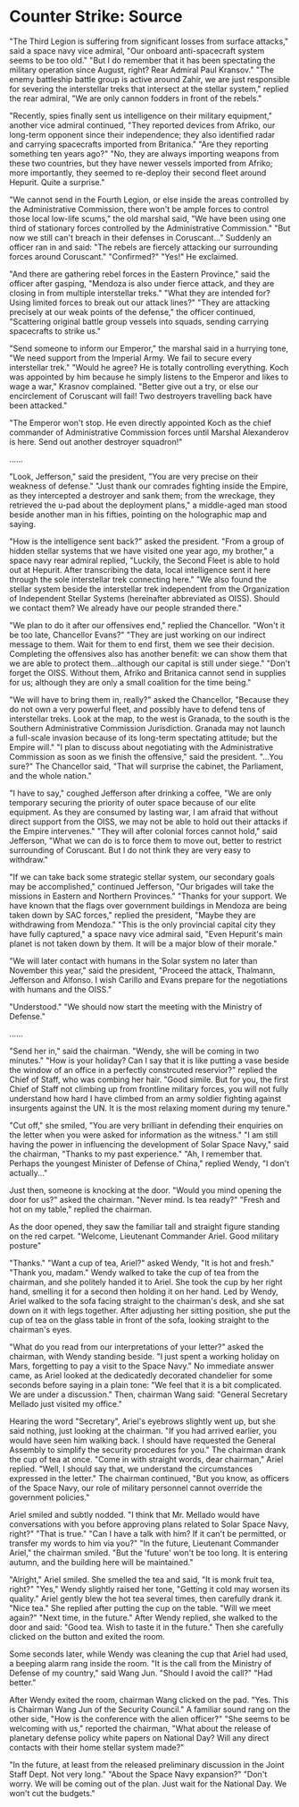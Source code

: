 # Counter Strike: Source

"The Third Legion is suffering from significant losses from surface attacks," said a space navy vice admiral, "Our onboard anti-spacecraft system seems to be too old." "But I do remember that it has been spectating the military operation since August, right? Rear Admiral Paul Kransov." "The enemy battleship battle group is active around Zahir, we are just responsible for severing the interstellar treks that intersect at the stellar system," replied the rear admiral, "We are only cannon fodders in front of the rebels."

"Recently, spies finally sent us intelligence on their military equipment," another vice admiral continued, "They reported devices from Afriko, our long-term opponent since their independence; they also identified radar and carrying spacecrafts imported from Britanica." "Are they reporting something ten years ago?" "No, they are always importing weapons from these two countries, but they have newer vessels imported from Afriko; more importantly, they seemed to re-deploy their second fleet around Hepurit. Quite a surprise."

"We cannot send in the Fourth Legion, or else inside the areas controlled by the Administrative Commission, there won't be ample forces to control those local low-life scums," the old marshal said, "We have been using one third of stationary forces controlled by the Administrative Commission." "But now we still can't breach in their defenses in Coruscant..." Suddenly an officer ran in and said: "The rebels are fiercely attacking our surrounding forces around Coruscant." "Confirmed?" "Yes!" He exclaimed.

"And there are gathering rebel forces in the Eastern Province," said the officer after gasping, "Mendoza is also under fierce attack, and they are closing in from multiple interstellar treks." "What they are intended for? Using limited forces to break out our attack lines?" "They are attacking precisely at our weak points of the defense," the officer continued, "Scattering original battle group vessels into squads, sending carrying spacecrafts to strike us."

"Send someone to inform our Emperor," the marshal said in a hurrying tone, "We need support from the Imperial Army. We fail to secure every interstellar trek." "Would he agree? He is totally controlling everything. Koch was appointed by him because he simply listens to the Emperor and likes to wage a war," Krasnov complained. "Better give out a try, or else our encirclement of Coruscant will fail! Two destroyers travelling back have been attacked."

"The Emperor won't stop. He even directly appointed Koch as the chief commander of Administrative Commission forces until Marshal Alexanderov is here. Send out another destroyer squadron!"

......

"Look, Jefferson," said the president, "You are very precise on their weakness of defense." "Just thank our comrades fighting inside the Empire, as they intercepted a destroyer and sank them; from the wreckage, they retrieved the u-pad about the deployment plans," a middle-aged man stood beside another man in his fifties, pointing on the holographic map and saying.

"How is the intelligence sent back?" asked the president. "From a group of hidden stellar systems that we have visited one year ago, my brother," a space navy rear admiral replied, "Luckily, the Second Fleet is able to hold out at Hepurit. After transcribing the data, local intelligence sent it here through the sole interstellar trek connecting here." "We also found the stellar system beside the interstellar trek independent from the Organization of Independent Stellar Systems (hereinafter abbreviated as OISS). Should we contact them? We already have our people stranded there."

"We plan to do it after our offensives end," replied the Chancellor. "Won't it be too late, Chancellor Evans?" "They are just working on our indirect message to them. Wait for them to end first, them we see their decision. Completing the offensives also has another benefit: we can show them that we are able to protect them...although our capital is still under siege." "Don't forget the OISS. Without them, Afriko and Britanica cannot send in supplies for us; although they are only a small coalition for the time being."

"We will have to bring them in, really?" asked the Chancellor, "Because they do not own a very powerful fleet, and possibly have to defend tens of interstellar treks. Look at the map, to the west is Granada, to the south is the Southern Administrative Commission Jurisdiction. Granada may not launch a full-scale invasion because of its long-term spectating attitude; but the Empire will." "I plan to discuss about negotiating with the Administrative Commission as soon as we finish the offensive," said the president. "...You sure?" The Chancellor said, "That will surprise the cabinet, the Parliament, and the whole nation."

"I have to say," coughed Jefferson after drinking a coffee, "We are only temporary securing the priority of outer space because of our elite equipment. As they are consumed by lasting war, I am afraid that without direct support from the OISS, we may not be able to hold out their attacks if the Empire intervenes." "They will after colonial forces cannot hold," said Jefferson, "What we can do is to force them to move out, better to restrict surrounding of Coruscant. But I do not think they are very easy to withdraw."

"If we can take back some strategic stellar system, our secondary goals may be accomplished," continued Jefferson, "Our brigades will take the missions in Eastern and Northern Provinces." "Thanks for your support. We have known that the flags over government buildings in Mendoza are being taken down by SAC forces," replied the president, "Maybe they are withdrawing from Mendoza." "This is the only provincial capital city they have fully captured," a space navy vice admiral said, "Even Hepurit's main planet is not taken down by them. It will be a major blow of their morale."

"We will later contact with humans in the Solar system no later than November this year," said the president, "Proceed the attack, Thalmann, Jefferson and Alfonso. I wish Carillo and Evans prepare for the negotiations with humans and the OISS."

"Understood." "We should now start the meeting with the Ministry of Defense."

......

"Send her in," said the chairman. "Wendy, she will be coming in two minutes." "How is your holiday? Can I say that it is like putting a vase beside the window of an office in a perfectly constrcuted reservior?" replied the Chief of Staff, who was combing her hair. "Good simile. But for you, the first Chief of Staff not climbing up from frontline military forces, you will not fully understand how hard I have climbed from an army soldier fighting against insurgents against the UN. It is the most relaxing moment during my tenure."

"Cut off," she smiled, "You are very brilliant in defending their enquiries on the letter when you were asked for information as the witness." "I am still having the power in influencing the development of Solar Space Navy," said the chairman, "Thanks to my past experience." "Ah, I remember that. Perhaps the youngest Minister of Defense of China," replied Wendy, "I don't actually..."

Just then, someone is knocking at the door. "Would you mind opening the door for us?" asked the chairman. "Never mind. Is tea ready?" "Fresh and hot on my table," replied the chairman.

As the door opened, they saw the familiar tall and straight figure standing on the red carpet. "Welcome, Lieutenant Commander Ariel. Good military posture"

"Thanks." "Want a cup of tea, Ariel?" asked Wendy, "It is hot and fresh." "Thank you, madam." Wendy walked to take the cup of tea from the chairman, and she politely handed it to Ariel. She took the cup by her right hand, smelling it for a second then holding it on her hand. Led by Wendy, Ariel walked to the sofa facing straight to the chairman's desk, and she sat down on it with legs together. After adjusting her sitting position, she put the cup of tea on the glass table in front of the sofa, looking straight to the chairman's eyes.

"What do you read from our interpretations of your letter?" asked the chairman, with Wendy standing beside. "I just spent a working holiday on Mars, forgetting to pay a visit to the Space Navy." No immediate answer came, as Ariel looked at the dedicatedly decorated chandelier for some seconds before saying in a plain tone: "We feel that it is a bit complicated. We are under a discussion." Then, chairman Wang said: "General Secretary Mellado just visited my office."

Hearing the word "Secretary", Ariel's eyebrows slightly went up, but she said nothing, just looking at the chairman. "If you had arrived earlier, you would have seen him walking back. I should have requested the General Assembly to simplify the security procedures for you." The chairman drank the cup of tea at once. "Come in with straight words, dear chairman," Ariel replied. "Well, I should say that, we understand the circumstances expressed in the letter." The chairman continued, "But you know, as officers of the Space Navy, our role of military personnel cannot override the government policies."

Ariel smiled and subtly nodded. "I think that Mr. Mellado would have conversations with you before approving plans related to Solar Space Navy, right?" "That is true." "Can I have a talk with him? If it can't be permitted, or transfer my words to him via you?" "In the future, Lieutenant Commander Ariel," the chairman smiled. "But the 'future' won't be too long. It is entering autumn, and the building here will be maintained."

"Alright," Ariel smiled. She smelled the tea and said, "It is monk fruit tea, right?" "Yes," Wendy slightly raised her tone, "Getting it cold may worsen its quality." Ariel gently blew the hot tea several times, then carefully drank it. "Nice tea." She replied after putting the cup on the table. "Will we meet again?" "Next time, in the future." After Wendy replied, she walked to the door and said: "Good tea. Wish to taste it in the future." Then she carefully clicked on the button and exited the room.

Some seconds later, while Wendy was cleaning the cup that Ariel had used, a beeping alarm rang inside the room. "It is the call from the Ministry of Defense of my country," said Wang Jun. "Should I avoid the call?" "Had better."

After Wendy exited the room, chairman Wang clicked on the pad. "Yes. This is Chairman Wang Jun of the Security Council." A familiar sound rang on the other side, "How is the conference with the alien officer?" "She seems to be welcoming with us," reported the chairman, "What about the release of planetary defense policy white papers on National Day? Will any direct contacts with their home stellar system made?"

"In the future, at least from the released preliminary discussion in the Joint Staff Dept. Not very long." "About the Space Navy expansion?" "Don't worry. We will be coming out of the plan. Just wait for the National Day. We won't cut the budgets."